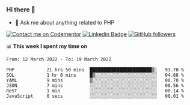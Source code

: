 ### Hi there 👋

<!--
**mustafaculban/mustafaculban** is a ✨ _special_ ✨ repository because its `README.md` (this file) appears on your GitHub profile.

Here are some ideas to get you started:

- 🌱 I’m currently learning ...
- 👯 I’m looking to collaborate on ...
- 🤔 I’m looking for help with ...
- 📫 How to reach me: ...
- 😄 Pronouns: ...
- ⚡ Fun fact: ...

-->
- 💬 Ask me about anything related to PHP

[![Contact me on Codementor](https://www.codementor.io/m-badges/karamusluk/book-session.svg)](https://www.codementor.io/@karamusluk?refer=badge)
[![Linkedin Badge](https://img.shields.io/badge/-Mustafa%20Culban-blue?style=social&logo=Linkedin&logoColor=blue&link=https://www.linkedin.com/in/mustafaculban/)](https://www.linkedin.com/in/mustafaculban/) 
[![GitHub followers](https://img.shields.io/github/followers/karamusluk?label=Follow&style=social)](https://github.com/karamusluk/?tab=follow)


📊 **This week I spent my time on**
<!--START_SECTION:waka-->

```text
From: 12 March 2022 - To: 19 March 2022

PHP            21 hrs 50 mins  ███████████████████████▒░   93.70 %
SQL            1 hr 8 mins     █▒░░░░░░░░░░░░░░░░░░░░░░░   04.88 %
YAML           9 mins          ▒░░░░░░░░░░░░░░░░░░░░░░░░   00.70 %
JSON           7 mins          ░░░░░░░░░░░░░░░░░░░░░░░░░   00.56 %
ReST           1 min           ░░░░░░░░░░░░░░░░░░░░░░░░░   00.14 %
JavaScript     0 secs          ░░░░░░░░░░░░░░░░░░░░░░░░░   00.01 %
```

<!--END_SECTION:waka-->


